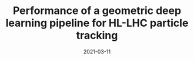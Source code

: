 ---
title: "Performance of a geometric deep learning pipeline for HL-LHC particle tracking"
date: 2021-03-11
venue: Eur. Phys. J. C 81 (2021) 876
link: https://doi.org/10.1140/epjc/s10052-021-09675-8
inspire_id: 1851403
---